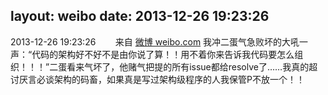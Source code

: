layout: weibo
date: 2013-12-26 19:23:26
---
2013-12-26 19:23:26  &nbsp;&nbsp;&nbsp;&nbsp;&nbsp;&nbsp; 来自 <a href="http://weibo.com/" rel="nofollow">微博 weibo.com</a>
我冲二蛋气急败坏的大吼一声：“代码的架构好不好不是由你说了算！！用不着你来告诉我代码要怎么组织！！！”二蛋看来气坏了，他赌气把提的所有issue都给resolve了……我真的超讨厌言必谈架构的码畜，如果真是写过架构级程序的人我保管P不放一个！！ ​​​

